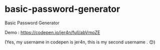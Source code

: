 # basic-password-generator
Basic Password Generator

Demo : https://codepen.io/jer4n/full/abVmoZE

(Yes, my username in codepen is jer4n, this is my second username . 😊)
